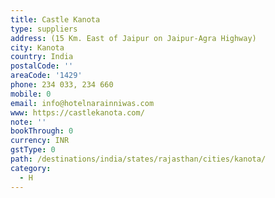```yaml
---
title: Castle Kanota
type: suppliers
address: (15 Km. East of Jaipur on Jaipur-Agra Highway)
city: Kanota
country: India
postalCode: ''
areaCode: '1429'
phone: 234 033, 234 660
mobile: 0
email: info@hotelnarainniwas.com
www: https://castlekanota.com/
note: ''
bookThrough: 0
currency: INR
gstType: 0
path: /destinations/india/states/rajasthan/cities/kanota/
category:
  - H
---
```


